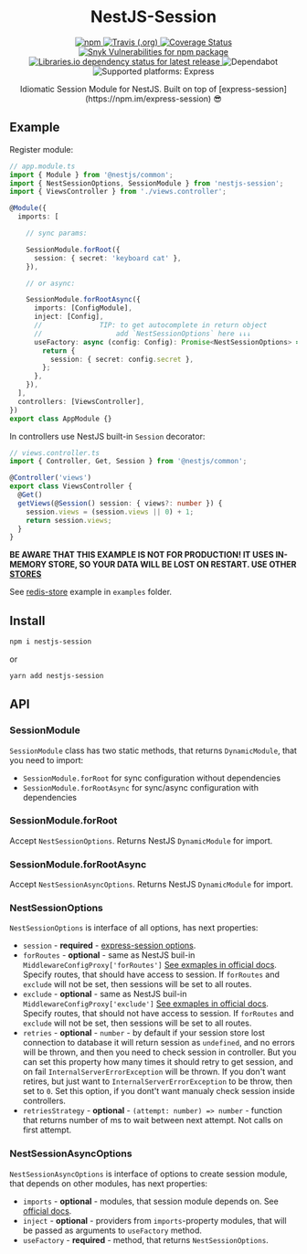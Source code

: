 <h1 align="center">NestJS-Session</h1>

<p align="center">
  <a href="https://www.npmjs.com/package/nestjs-session">
    <img alt="npm" src="https://img.shields.io/npm/v/nestjs-session" />
  </a>
  <a href="https://travis-ci.org/iamolegga/nestjs-session">
    <img alt="Travis (.org)" src="https://img.shields.io/travis/iamolegga/nestjs-session" />
  </a>
  <a href="https://coveralls.io/github/iamolegga/nestjs-session?branch=master">
    <img alt="Coverage Status" src="https://coveralls.io/repos/github/iamolegga/nestjs-session/badge.svg?branch=master" />
  </a>
  <a href="https://snyk.io/test/github/iamolegga/nestjs-session">
    <img alt="Snyk Vulnerabilities for npm package" src="https://img.shields.io/snyk/vulnerabilities/npm/nestjs-session" />
  </a>
  <a href="https://libraries.io/npm/nestjs-session">
    <img alt="Libraries.io dependency status for latest release" src="https://img.shields.io/librariesio/release/npm/nestjs-session">
  </a>
  <img alt="Dependabot" src="https://badgen.net/dependabot/iamolegga/nestjs-session/?icon=dependabot">
  <img alt="Supported platforms: Express" src="https://img.shields.io/badge/platforms-Express-green" />
</p>

<p align="center">Idiomatic Session Module for NestJS. Built on top of [express-session](https://npm.im/express-session) 😎</p>

## Example

Register module:

```ts
// app.module.ts
import { Module } from '@nestjs/common';
import { NestSessionOptions, SessionModule } from 'nestjs-session';
import { ViewsController } from './views.controller';

@Module({
  imports: [

    // sync params:

    SessionModule.forRoot({
      session: { secret: 'keyboard cat' },
    }),

    // or async:

    SessionModule.forRootAsync({
      imports: [ConfigModule],
      inject: [Config],
      //              TIP: to get autocomplete in return object
      //                  add `NestSessionOptions` here ↓↓↓
      useFactory: async (config: Config): Promise<NestSessionOptions> => {
        return {
          session: { secret: config.secret },
        };
      },
    }),
  ],
  controllers: [ViewsController],
})
export class AppModule {}
```

In controllers use NestJS built-in `Session` decorator:

```ts
// views.controller.ts
import { Controller, Get, Session } from '@nestjs/common';

@Controller('views')
export class ViewsController {
  @Get()
  getViews(@Session() session: { views?: number }) {
    session.views = (session.views || 0) + 1;
    return session.views;
  }
}
```

__BE AWARE THAT THIS EXAMPLE IS NOT FOR PRODUCTION! IT USES IN-MEMORY STORE, SO YOUR DATA WILL BE LOST ON RESTART. USE OTHER [STORES](https://github.com/expressjs/session#compatible-session-stores)__

See [redis-store](https://github.com/tj/connect-redis) example in `examples` folder.

## Install

```sh
npm i nestjs-session
```

or

```sh
yarn add nestjs-session
```

## API

### SessionModule

`SessionModule` class has two static methods, that returns `DynamicModule`, that you need to import:

- `SessionModule.forRoot` for sync configuration without dependencies
- `SessionModule.forRootAsync` for sync/async configuration with dependencies

### SessionModule.forRoot

Accept `NestSessionOptions`. Returns NestJS `DynamicModule` for import.

### SessionModule.forRootAsync

Accept `NestSessionAsyncOptions`. Returns NestJS `DynamicModule` for import.

### NestSessionOptions

`NestSessionOptions` is interface of all options, has next properties:

- `session` - __required__ - [express-session options](https://github.com/expressjs/session#options).
- `forRoutes` - __optional__ - same as NestJS buil-in `MiddlewareConfigProxy['forRoutes']` [See exmaples in official docs](https://docs.nestjs.com/middleware#applying-middleware). Specify routes, that should have access to session. If `forRoutes` and `exclude` will not be set, then sessions will be set to all routes.
- `exclude` - __optional__ - same as NestJS buil-in `MiddlewareConfigProxy['exclude']` [See exmaples in official docs](https://docs.nestjs.com/middleware#applying-middleware). Specify routes, that should not have access to session. If `forRoutes` and `exclude` will not be set, then sessions will be set to all routes.
- `retries` - __optional__ - `number` - by default if your session store lost connection to database it will return session as `undefined`, and no errors will be thrown, and then you need to check session in controller. But you can set this property how many times it should retry to get session, and on fail `InternalServerErrorException` will be thrown. If you don't want retires, but just want to `InternalServerErrorException` to be throw, then set to `0`. Set this option, if you dont't want manualy check session inside controllers.
- `retriesStrategy` - __optional__ - `(attempt: number) => number` - function that returns number of ms to wait between next attempt. Not calls on first attempt.

### NestSessionAsyncOptions

`NestSessionAsyncOptions` is interface of options to create session module, that depends on other modules, has next properties:

- `imports` - __optional__ - modules, that session module depends on. See [official docs](https://docs.nestjs.com/modules).
- `inject` - __optional__ - providers from `imports`-property modules, that will be passed as arguments to `useFactory` method.
- `useFactory` - __required__ - method, that returns `NestSessionOptions`.
